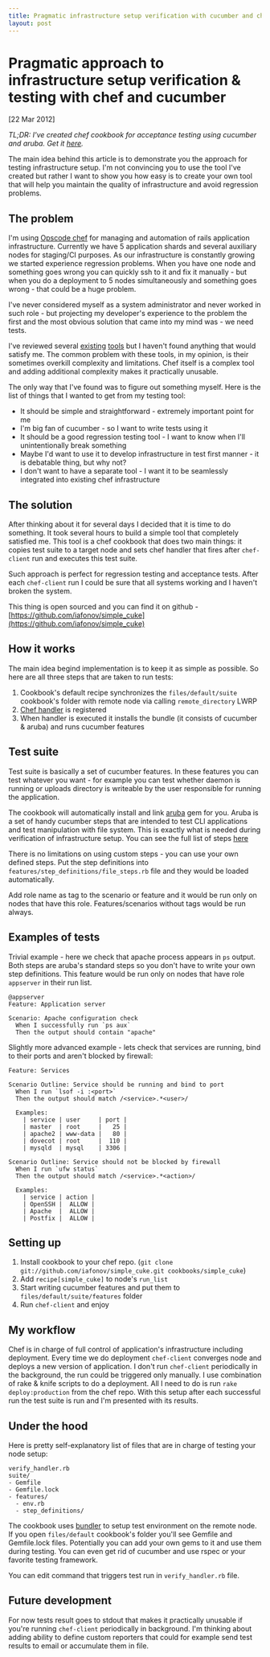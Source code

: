 ```yaml
---
title: Pragmatic infrastructure setup verification with cucumber and chef
layout: post
---
```


# Pragmatic approach to infrastructure setup verification & testing with chef and cucumber

<div class="date">[22 Mar 2012]</div>

*TL;DR: I've created chef cookbook for acceptance testing using cucumber and aruba. Get it [here](https://github.com/iafonov/simple_cuke).*

The main idea behind this article is to demonstrate you the approach for testing infrastructure setup. I'm not convincing you to use the tool I've created but rather I want to show you how easy is to create your own tool that will help you maintain the quality of infrastructure and avoid regression problems.

## The problem

I'm using [Opscode chef](http://www.opscode.com/chef/) for managing and automation of rails application infrastructure. Currently we have 5 application shards and several auxiliary nodes for staging/CI purposes. As our infrastructure is constantly growing we started experience regression problems. When you have one node and something goes wrong you can quickly ssh to it and fix it manually - but when you do a deployment to 5 nodes simultaneously and something goes wrong - that could be a huge problem.

I've never considered myself as a system administrator and never worked in such role - but projecting my developer's experience to the problem the first and the most obvious solution that came into my mind was - we need tests.

I've reviewed several [existing](https://github.com/Atalanta/cucumber-chef) [tools](https://github.com/hedgehog/cuken) but I haven't found anything that would satisfy me. The common problem with these tools, in my opinion, is their sometimes overkill complexity and limitations. Chef itself is a complex tool and adding additional complexity makes it practically unusable.

The only way that I've found was to figure out something myself. Here is the list of things that I wanted to get from my testing tool:

* It should be simple and straightforward - extremely important point for me
* I'm big fan of cucumber - so I want to write tests using it
* It should be a good regression testing tool - I want to know when I'll unintentionally break something
* Maybe I'd want to use it to develop infrastructure in test first manner - it is debatable thing, but why not?
* I don't want to have a separate tool - I want it to be seamlessly integrated into existing chef infrastructure

## The solution

After thinking about it for several days I decided that it is time to do something. It took several hours to build a simple tool that completely satisfied me. This tool is a chef cookbook that does two main things: it copies test suite to a target node and sets chef handler that fires after `chef-client` run and executes this test suite.

Such approach is perfect for regression testing and acceptance tests. After each `chef-client` run I could be sure that all systems working and I haven't broken the system.

This thing is open sourced and you can find it on github - [https://github.com/iafonov/simple_cuke](https://github.com/iafonov/simple_cuke)

## How it works

The main idea begind implementation is to keep it as simple as possible. So here are all three steps that are taken to run tests:

1. Cookbook's default recipe synchronizes the `files/default/suite` cookbook's folder with remote node via calling `remote_directory` LWRP
2. [Chef handler](http://wiki.opscode.com/display/chef/Exception+and+Report+Handlers) is registered
3. When handler is executed it installs the bundle (it consists of cucumber & aruba) and runs cucumber features

## Test suite

Test suite is basically a set of cucumber features. In these features you can test whatever you want - for example you can test whether daemon is running or uploads directory is writeable by the user responsible for running the application.

The cookbook will automatically install and link [aruba](https://github.com/cucumber/aruba/) gem for you. Aruba is a set of handy cucumber steps that are intended to test CLI applications and test manipulation with file system. This is exactly what is needed during verification of infrastructure setup. You can see the full list of steps [here](https://github.com/cucumber/aruba/blob/master/lib/aruba/cucumber.rb)

There is no limitations on using custom steps - you can use your own defined steps. Put the step definitions into `features/step_definitions/file_steps.rb` file and they would be loaded automatically. 

Add role name as tag to the scenario or feature and it would be run only on nodes that have this role. Features/scenarios without tags would be run always.

## Examples of tests

Trivial example - here we check that apache process appears in `ps` output. Both steps are aruba's standard steps so you don't have to write your own step definitions. This feature would be run only on nodes that have role `appserver` in their run list.

    @appserver
    Feature: Application server

    Scenario: Apache configuration check
      When I successfully run `ps aux`
      Then the output should contain "apache"

Slightly more advanced example - lets check that services are running, bind to their ports and aren't blocked by firewall:

    Feature: Services

    Scenario Outline: Service should be running and bind to port
      When I run `lsof -i :<port>`
      Then the output should match /<service>.*<user>/

      Examples:
        | service | user     | port |
        | master  | root     |   25 |
        | apache2 | www-data |   80 |
        | dovecot | root     |  110 |
        | mysqld  | mysql    | 3306 |

    Scenario Outline: Service should not be blocked by firewall
      When I run `ufw status`
      Then the output should match /<service>.*<action>/

      Examples:
        | service | action |
        | OpenSSH |  ALLOW |
        | Apache  |  ALLOW |
        | Postfix |  ALLOW |

## Setting up

1. Install cookbook to your chef repo. (`git clone git://github.com/iafonov/simple_cuke.git cookbooks/simple_cuke`)
2. Add `recipe[simple_cuke]` to node's `run_list`
3. Start writing cucumber features and put them to `files/default/suite/features` folder
4. Run `chef-client` and enjoy

## My workflow

Chef is in charge of full control of application's infrastructure including deployment. Every time we do deployment `chef-client` converges node and deploys a new version of application. I don't run `chef-client` periodically in the background, the run could be triggered only manually. I use combination of rake & knife scripts to do a deployment. All I need to do is run `rake deploy:production` from the chef repo. With this setup after each successful run the test suite is run and I'm presented with its results.

## Under the hood

Here is pretty self-explanatory list of files that are in charge of testing your node setup:

    verify_handler.rb
    suite/
    - Gemfile
    - Gemfile.lock
    - features/
      - env.rb
      - step_definitions/


The cookbook uses [bundler](http://gembundler.com/) to setup test environment on the remote node. If you open `files/default` cookbook's folder you'll see Gemfile and Gemfile.lock files. Potentially you can add your own gems to it and use them during testing. You can even get rid of cucumber and use rspec or your favorite testing framework.

You can edit command that triggers test run in `verify_handler.rb` file.

## Future development

For now tests result goes to stdout that makes it practically unusable if you're running `chef-client` periodically in background. I'm thinking about adding ability to define custom reporters that could for example send test results to email or accumulate them in file.

